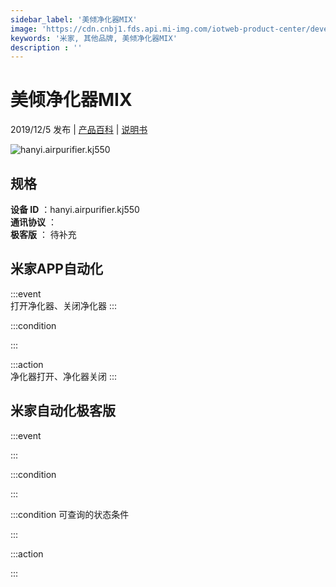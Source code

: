 ```yaml
---
sidebar_label: '美倾净化器MIX'
image: 'https://cdn.cnbj1.fds.api.mi-img.com/iotweb-product-center/developer_1569808125768Cdp60e0B.png?GalaxyAccessKeyId=AKVGLQWBOVIRQ3XLEW&Expires=9223372036854775807&Signature=YMXl/q7wrVN8UNUO+tUTOmePlLI='
keywords: '米家, 其他品牌, 美倾净化器MIX'
description : ''
---
```

# 美倾净化器MIX

2019/12/5 发布 | [产品百科](https://home.mi.com/webapp/content/baike/product/index.html?model=hanyi.airpurifier.kj550/) | [说明书](https://home.mi.com/views/introduction.html?model=hanyi.airpurifier.kj550&region=cn)

![hanyi.airpurifier.kj550](https://cdn.cnbj1.fds.api.mi-img.com/iotweb-product-center/developer_1569808125768Cdp60e0B.png?GalaxyAccessKeyId=AKVGLQWBOVIRQ3XLEW&Expires=9223372036854775807&Signature=YMXl/q7wrVN8UNUO+tUTOmePlLI=)

## 规格  
> 
**设备 ID** ：hanyi.airpurifier.kj550  
**通讯协议** ：  
**极客版**  ： 待补充 


## 米家APP自动化  

:::event  
打开净化器、关闭净化器
:::

:::condition  

:::

:::action   
净化器打开、净化器关闭
:::

## 米家自动化极客版  

:::event  

:::

:::condition  

:::

:::condition 可查询的状态条件  

:::

:::action  

:::

        
